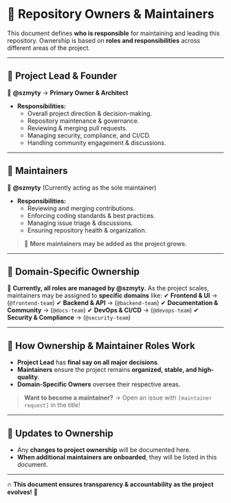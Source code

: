 # 📜 Repository Owners & Maintainers

This document defines **who is responsible** for maintaining and leading this repository.
Ownership is based on **roles and responsibilities** across different areas of the project.

---

## **🔹 Project Lead & Founder**
👤 **@szmyty** → **Primary Owner & Architect**
- **Responsibilities:**
  - Overall project direction & decision-making.
  - Repository maintenance & governance.
  - Reviewing & merging pull requests.
  - Managing security, compliance, and CI/CD.
  - Handling community engagement & discussions.

---

## **🔹 Maintainers**
👤 **@szmyty** (Currently acting as the sole maintainer)
- **Responsibilities:**
  - Reviewing and merging contributions.
  - Enforcing coding standards & best practices.
  - Managing issue triage & discussions.
  - Ensuring repository health & organization.

> 📌 **More maintainers may be added as the project grows.**

---

## **🔹 Domain-Specific Ownership**
📌 **Currently, all roles are managed by @szmyty.**
As the project scales, maintainers may be assigned to **specific domains** like:
✔ **Frontend & UI** → (`@frontend-team`)
✔ **Backend & API** → (`@backend-team`)
✔ **Documentation & Community** → (`@docs-team`)
✔ **DevOps & CI/CD** → (`@devops-team`)
✔ **Security & Compliance** → (`@security-team`)

---

## **🔹 How Ownership & Maintainer Roles Work**
- **Project Lead** has **final say on all major decisions**.
- **Maintainers** ensure the project remains **organized, stable, and high-quality**.
- **Domain-Specific Owners** oversee their respective areas.

> **Want to become a maintainer?** → Open an issue with `[maintainer request]` in the title!

---

## **🔹 Updates to Ownership**
- Any **changes to project ownership** will be documented here.
- **When additional maintainers are onboarded**, they will be listed in this document.

---

🔥 **This document ensures transparency & accountability as the project evolves!** 🚀
